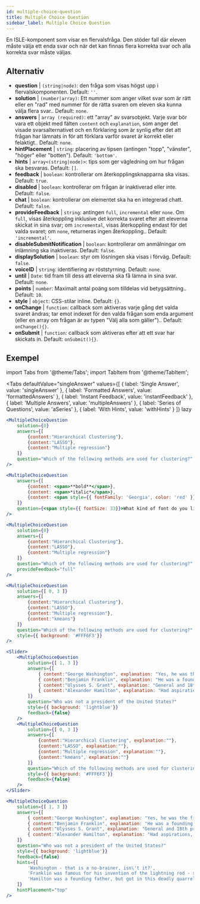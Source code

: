 ```yaml
---
id: multiple-choice-question 
title: Multiple Choice Question
sidebar_label: Multiple Choice Question
---
```


En ISLE-komponent som visar en flervalsfråga. Den stöder fall där eleven måste välja ett enda svar och när det kan finnas flera korrekta svar och alla korrekta svar måste väljas.

## Alternativ

* __question__ | `(string|node)`: den fråga som visas högst upp i flervalskomponenten. Default: `''`.
* __solution__ | `(number|array)`: Ett nummer som anger vilket svar som är rätt eller en "rad" med nummer för de rätta svaren om eleven ska kunna välja flera svar.. Default: `none`.
* __answers__ | `array (required)`: ett "array" av svarsobjekt. Varje svar bör vara ett objekt med fälten `content` och `explanation`, som anger det visade svarsalternativet och en förklaring som är synlig efter det att frågan har lämnats in för att förklara varför svaret är korrekt eller felaktigt.. Default: `none`.
* __hintPlacement__ | `string`: placering av tipsen (antingen "topp", "vänster", "höger" eller "botten"). Default: `'bottom'`.
* __hints__ | `array<(string|node)>`: tips som ger vägledning om hur frågan ska besvaras. Default: `[]`.
* __feedback__ | `boolean`: kontrollerar om återkopplingsknapparna ska visas. Default: `true`.
* __disabled__ | `boolean`: kontrollerar om frågan är inaktiverad eller inte. Default: `false`.
* __chat__ | `boolean`: kontrollerar om elementet ska ha en integrerad chatt. Default: `false`.
* __provideFeedback__ | `string`: antingen `full`, `incremental` eller `none`. Om `full`, visas återkoppling inklusive det korrekta svaret efter att eleverna skickat in sina svar; om `incremental`, visas återkoppling endast för det valda svaret; om `none`, returneras ingen återkoppling.. Default: `'incremental'`.
* __disableSubmitNotification__ | `boolean`: kontrollerar om anmälningar om inlämning ska inaktiveras. Default: `false`.
* __displaySolution__ | `boolean`: styr om lösningen ska visas i förväg. Default: `false`.
* __voiceID__ | `string`: identifiering av röststyrning. Default: `none`.
* __until__ | `Date`: tid fram till dess att eleverna ska få lämna in sina svar. Default: `none`.
* __points__ | `number`: Maximalt antal poäng som tilldelas vid betygsättning.. Default: `10`.
* __style__ | `object`: CSS-stilar inline. Default: `{}`.
* __onChange__ | `function`: callback som aktiveras varje gång det valda svaret ändras; tar emot indexet för den valda frågan som enda argument (eller en array om frågan är av typen "Välj alla som gäller").. Default: `onChange(){}`.
* __onSubmit__ | `function`: callback som aktiveras efter att ett svar har skickats in. Default: `onSubmit(){}`.


## Exempel

import Tabs from '@theme/Tabs';
import TabItem from '@theme/TabItem';

<Tabs
    defaultValue="singleAnswer"
    values={[
        { label: 'Single Answer', value: 'singleAnswer' },
        { label: 'Formatted Answers', value: 'formattedAnswers' },
        { label: 'Instant Feedback', value: 'instantFeedback' },
        { label: 'Multiple Answers', value: 'multipleAnswers' },
        { label: 'Series of Questions', value: 'aSeries' },
        { label: 'With Hints', value: 'withHints' }
    ]}
    lazy
>

<TabItem value="singleAnswer">

```jsx live
<MultipleChoiceQuestion
    solution={0}
    answers={[
        {content:"Hierarchical Clustering"},
        {content:"LASSO"},
        {content:"Multiple regression"}
    ]}
    question="Which of the following methods are used for clustering?"
/>
```

</TabItem>

<TabItem value="formattedAnswers" >

```jsx live
<MultipleChoiceQuestion
    answers={[
        {content: <span>**bold**</span>},
        {content: <span>*italic*</span>},
        {content: <span style={{ fontFamily: 'Georgia', color: 'red' }}>styled</span>}
    ]}
    question={<span style={{ fontSize: 33}}>What kind of font do you like the most?</span>}
/>
```

</TabItem>

<TabItem value="instantFeedback">

```jsx live
<MultipleChoiceQuestion
    solution={0}
    answers={[
        {content:"Hierarchical Clustering"},
        {content:"LASSO"},
        {content:"Multiple regression"}
    ]}
    question="Which of the following methods are used for clustering?"
    provideFeedback="full"
/>
```

</TabItem>

<TabItem value="multipleAnswers">

```jsx live
<MultipleChoiceQuestion
    solution={[ 0, 3 ]}
    answers={[
        {content:"Hierarchical Clustering"},
        {content:"LASSO"},
        {content:"Multiple regression"},
        {content:"kmeans"}
    ]}
    question="Which of the following methods are used for clustering?"
    style={{ background: '#FFF6F3'}}
/>
```

</TabItem>

<TabItem value="aSeries">

```jsx live
<Slider>
    <MultipleChoiceQuestion
        solution={[ 1, 3 ]}
        answers={[
            { content:"George Washington", explanation: "Yes, he was the first president." },
            { content:"Benjamin Franklin", explanation: "He was a founding father."},
            { content:"Ulysses S. Grant", explanation: "General and 18th president." },
            { content:"Alexander Hamilton", explanation: "Had aspirations, but died in a duel." }
        ]}
        question="Who was not a president of the United States?"
        style={{ background: 'lightblue'}}
        feedback={false}
    />
    <MultipleChoiceQuestion
        solution={[ 0, 3 ]}
        answers={[
            {content:"Hierarchical Clustering", explanation:""},
            {content:"LASSO", explanation:""},
            {content:"Multiple regression", explanation:""},
            {content:"kmeans", explanation:""}
        ]}
        question="Which of the following methods are used for clustering?"
        style={{ background: '#FFF6F3'}}
        feedback={false}
    />
</Slider>
```

</TabItem>

<TabItem value="withHints">

```jsx live
<MultipleChoiceQuestion
    solution={[ 1, 3 ]}
    answers={[
        { content:"George Washington", explanation: "Yes, he was the first president." },
        { content:"Benjamin Franklin", explanation: "He was a founding father."},
        { content:"Ulysses S. Grant", explanation: "General and 18th president." },
        { content:"Alexander Hamilton", explanation: "Had aspirations, but died in a duel." }
    ]}
    question="Who was not a president of the United States?"
    style={{ background: 'lightblue'}}
    feedback={false}
    hints={[
        'Washington - that is a no-brainer, isn\'t it?',
        'Franklin was famous for his invention of the lightning rod - so why become more?',
        'Hamilton was a founding father, but got in this deadly quarrel with Aaron Burr.',
    ]}
    hintPlacement="top"
/>
```

</TabItem>

</Tabs>
